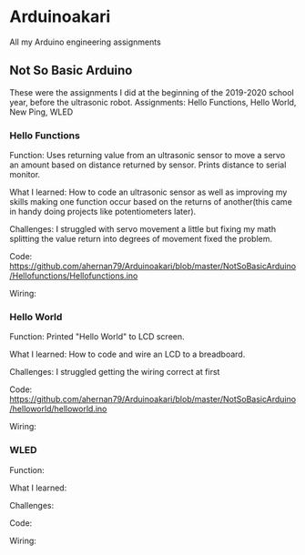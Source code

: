 # Arduinoakari
All my Arduino engineering assignments

## Not So Basic Arduino
These were the assignments I did at the beginning of the 2019-2020 school year, before the ultrasonic robot.
Assignments: Hello Functions, Hello World, New Ping, WLED

### Hello Functions
Function: Uses returning value from an ultrasonic sensor to move a servo an amount based on distance returned by sensor. Prints distance to serial monitor.

What I learned: How to code an ultrasonic sensor as well as improving my skills making one function occur based on the returns of another(this came in handy doing projects like potentiometers later).

Challenges: I struggled with servo movement a little but fixing my math splitting the value return into degrees of movement fixed the problem.

Code: https://github.com/ahernan79/Arduinoakari/blob/master/NotSoBasicArduino/Hellofunctions/Hellofunctions.ino

Wiring:

### Hello World
Function: Printed "Hello World" to LCD screen.

What I learned: How to code and wire an LCD to a breadboard.

Challenges: I struggled getting the wiring correct at first

Code: https://github.com/ahernan79/Arduinoakari/blob/master/NotSoBasicArduino/helloworld/helloworld.ino

Wiring:

### WLED
Function:

What I learned:

Challenges:

Code:

Wiring:
